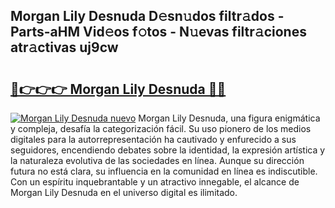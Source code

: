 ## Morgan Lily Desnuda D𝚎sn𝚞dos filtr𝚊dos - Parts-aHM Vid𝚎os f𝚘tos - N𝚞evas filtr𝚊ciones atr𝚊ctivas uj9cw

# <h2><a href="http://mb7kd5.tromn.icu/?c=Morgan+Lily+Desnuda">🔗👉👉👉 Morgan Lily Desnuda 🔗🔗</a></h2>

[![Morgan Lily Desnuda nuevo](https://i.imgur.com/pEAQMta.gif)](http://mb7kd5.tromn.icu/?c=Morgan+Lily+Desnuda)
Morgan Lily Desnuda, una figura enigmática y compleja, desafía la categorización fácil. Su uso pionero de los medios digitales para la autorrepresentación ha cautivado y enfurecido a sus seguidores, encendiendo debates sobre la identidad, la expresión artística y la naturaleza evolutiva de las sociedades en línea. Aunque su dirección futura no está clara, su influencia en la comunidad en línea es indiscutible. Con un espíritu inquebrantable y un atractivo innegable, el alcance de Morgan Lily Desnuda en el universo digital es ilimitado.
